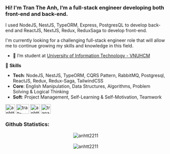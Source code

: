 ### Hi! I'm Tran The Anh, I’m a full-stack engineer developing both front-end and back-end.
I used NodeJS, NestJS, TypeORM, Express, PostgresQL to develop back-end and ReactJS, NextJS, Redux, ReduxSaga to develop front-end.

I'm currently looking for a challenging full-stack engineer role that will allow me to continue growing my skills and knowledge in this field.

- 🔭 I’m student at [University of Information Technology - VNUHCM](https://en.uit.edu.vn/overview-vnuhcm-university-information-technology) 

:sunrise_over_mountains: **Skills**

* **Tech**: NodeJS, NestJS, TypeORM, CQRS Pattern, RabbitMQ, Postgresql, ReactJS, Redux, Redux-Saga, TailwindCSS
* **Core**: English Manipulation, Data Structures, Algorithms, Problem Solving & Logical Thinking
* **Soft**: Project Management, Self-Learning & Self-Motivation, Teamwork

<p align="left">
<a href="https://github.com/anhtt2211" target="blank"><img align="center" src="https://image.flaticon.com/icons/png/512/733/733553.png" alt="anhtt2211" height="30"/></a>
<a href="https://linkedin.com/in/tran-the-anh-0a4882206" target="blank"><img align="center" src="https://raw.githubusercontent.com/rahuldkjain/github-profile-readme-generator/master/src/images/icons/Social/linked-in-alt.svg" alt="tran-the-anh-0a4882206" height="30" width="40" /></a>
<a href="https://fb.com/trananh2211" target="blank"><img align="center" src="https://image.flaticon.com/icons/png/512/733/733549.png" alt="anhtt2211" height="30"/></a>
<a href="mailto:trananh22112001@gmail.com" target="blank"><img align="center" src="https://image.flaticon.com/icons/png/512/732/732200.png" alt="trananh22112001@gmail.com" height="30"/></a>
</p>

<h3 align="left">Github Statistics:</h3>
<p align="center"> <img align="center" src="https://github-readme-stats.vercel.app/api/top-langs?username=anhtt2211&show_icons=true&locale=en&layout=compact" alt="anhtt2211" />
<br><br>
<img align="center" src="https://github-readme-stats.vercel.app/api?username=anhtt2211&show_icons=true&locale=en" alt="anhtt2211" />
</p>
